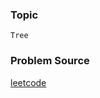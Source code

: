 ### Topic

    Tree

### Problem Source

[leetcode](https://leetcode.com/problems/merge-two-binary-trees/tabs/description)
